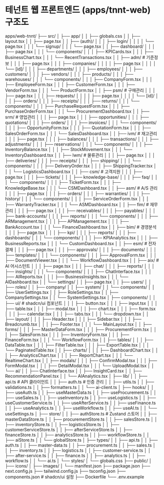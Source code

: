 # 테넌트 웹 프론트엔드 (apps/tnnt-web) 구조도

apps/web-tnnt/
├── src/
│   ├── app/
│   │   ├── globals.css
│   │   ├── layout.tsx
│   │   ├── page.tsx
│   │   ├── (auth)/
│   │   │   ├── login/
│   │   │   │   └── page.tsx
│   │   │   └── signup/
│   │   │       └── page.tsx
│   │   ├── dashboard/
│   │   │   ├── page.tsx
│   │   │   └── components/
│   │   │       ├── KPICards.tsx
│   │   │       ├── BusinessChart.tsx
│   │   │       └── RecentTransactions.tsx
│   │   ├── adm/         # 기준정보
│   │   │   ├── page.tsx
│   │   │   ├── companies/
│   │   │   │   ├── page.tsx
│   │   │   │   └── [id]/
│   │   │   ├── departments/
│   │   │   ├── employees/
│   │   │   ├── customers/
│   │   │   ├── vendors/
│   │   │   ├── products/
│   │   │   ├── warehouses/
│   │   │   └── components/
│   │   │       ├── CompanyForm.tsx
│   │   │       ├── EmployeeForm.tsx
│   │   │       ├── CustomerForm.tsx
│   │   │       ├── VendorForm.tsx
│   │   │       └── ProductForm.tsx
│   │   ├── psm/         # 구매관리
│   │   │   ├── page.tsx
│   │   │   ├── requests/
│   │   │   │   ├── page.tsx
│   │   │   │   └── [id]/
│   │   │   ├── orders/
│   │   │   ├── receipts/
│   │   │   ├── returns/
│   │   │   └── components/
│   │   │       ├── PurchaseRequestForm.tsx
│   │   │       ├── PurchaseOrderForm.tsx
│   │   │       └── ProcurementDashboard.tsx
│   │   ├── srm/              # 영업관리
│   │   │   ├── page.tsx
│   │   │   ├── opportunities/
│   │   │   ├── quotations/
│   │   │   ├── orders/
│   │   │   ├── invoices/
│   │   │   └── components/
│   │   │       ├── OpportunityForm.tsx
│   │   │       ├── QuotationForm.tsx
│   │   │       ├── SalesOrderForm.tsx
│   │   │       └── SalesDashboard.tsx
│   │   ├── ivm/          # 재고관리
│   │   │   ├── page.tsx
│   │   │   ├── balances/
│   │   │   ├── transactions/
│   │   │   ├── adjustments/
│   │   │   ├── reservations/
│   │   │   └── components/
│   │   │       ├── InventoryBalance.tsx
│   │   │       ├── StockMovement.tsx
│   │   │       └── InventoryDashboard.tsx
│   │   ├── lwm/          # 물류관리
│   │   │   ├── page.tsx
│   │   │   ├── deliveries/
│   │   │   ├── receipts/
│   │   │   ├── shipping/
│   │   │   └── components/
│   │   │       ├── DeliveryOrder.tsx
│   │   │       ├── ShippingTracker.tsx
│   │   │       └── LogisticsDashboard.tsx
│   │   ├── csm/   # 고객지원
│   │   │   ├── page.tsx
│   │   │   ├── tickets/
│   │   │   ├── knowledge-base/
│   │   │   ├── faq/
│   │   │   └── components/
│   │   │       ├── TicketForm.tsx
│   │   │       ├── KnowledgeBase.tsx
│   │   │       └── CSMDashboard.tsx
│   │   ├── asm/      # A/S 관리
│   │   │   ├── page.tsx
│   │   │   ├── orders/
│   │   │   ├── warranties/
│   │   │   ├── history/
│   │   │   └── components/
│   │   │       ├── ServiceOrderForm.tsx
│   │   │       ├── WarrantyTracker.tsx
│   │   │       └── ASMDashboard.tsx
│   │   ├── fim/           # 재무관리
│   │   │   ├── page.tsx
│   │   │   ├── receivables/
│   │   │   ├── payables/
│   │   │   ├── bank-accounts/
│   │   │   ├── reports/
│   │   │   └── components/
│   │   │       ├── ARManagement.tsx
│   │   │       ├── APManagement.tsx
│   │   │       ├── BankAccount.tsx
│   │   │       └── FinanceDashboard.tsx
│   │   ├── bim/         # 경영분석
│   │   │   ├── page.tsx
│   │   │   ├── kpi/
│   │   │   ├── reports/
│   │   │   ├── dashboards/
│   │   │   └── components/
│   │   │       ├── KPIAnalytics.tsx
│   │   │       ├── BusinessReports.tsx
│   │   │       └── CustomDashboard.tsx
│   │   ├── esm/          # 전자결재
│   │   │   ├── page.tsx
│   │   │   ├── approvals/
│   │   │   ├── documents/
│   │   │   ├── templates/
│   │   │   └── components/
│   │   │       ├── ApprovalForm.tsx
│   │   │       ├── DocumentViewer.tsx
│   │   │       └── WorkflowDashboard.tsx
│   │   ├── aix/      # AI 어시스턴트
│   │   │   ├── page.tsx
│   │   │   ├── chat/
│   │   │   ├── reports/
│   │   │   ├── insights/
│   │   │   └── components/
│   │   │       ├── ChatInterface.tsx
│   │   │       ├── AIReports.tsx
│   │   │       ├── BusinessInsights.tsx
│   │   │       └── AIDashboard.tsx
│   │   └── settings/
│   │       ├── page.tsx
│   │       ├── users/
│   │       ├── roles/
│   │       ├── company/
│   │       ├── system/
│   │       └── components/
│   │           ├── UserSettings.tsx
│   │           ├── RoleSettings.tsx
│   │           ├── CompanySettings.tsx
│   │           └── SystemSettings.tsx
│   ├── components/
│   │   ├── ui/                # shadcn/ui 컴포넌트
│   │   │   ├── button.tsx
│   │   │   ├── input.tsx
│   │   │   ├── table.tsx
│   │   │   ├── modal.tsx
│   │   │   ├── chart.tsx
│   │   │   ├── form.tsx
│   │   │   ├── calendar.tsx
│   │   │   ├── tabs.tsx
│   │   │   └── dropdown.tsx
│   │   ├── layout/
│   │   │   ├── Header.tsx
│   │   │   ├── Sidebar.tsx
│   │   │   ├── Breadcrumb.tsx
│   │   │   ├── Footer.tsx
│   │   │   └── MainLayout.tsx
│   │   ├── forms/
│   │   │   ├── MasterDataForm.tsx
│   │   │   ├── ProcurementForm.tsx
│   │   │   ├── SalesForm.tsx
│   │   │   ├── InventoryForm.tsx
│   │   │   ├── FinanceForm.tsx
│   │   │   └── WorkflowForm.tsx
│   │   ├── tables/
│   │   │   ├── DataTable.tsx
│   │   │   ├── FilterTable.tsx
│   │   │   ├── ExportTable.tsx
│   │   │   └── PaginatedTable.tsx
│   │   ├── charts/
│   │   │   ├── DashboardChart.tsx
│   │   │   ├── AnalyticsChart.tsx
│   │   │   ├── ReportChart.tsx
│   │   │   └── RealtimeChart.tsx
│   │   ├── modals/
│   │   │   ├── ConfirmModal.tsx
│   │   │   ├── FormModal.tsx
│   │   │   ├── DetailModal.tsx
│   │   │   └── UploadModal.tsx
│   │   └── ai/
│   │       ├── ChatInterface.tsx
│   │       ├── InsightCard.tsx
│   │       ├── RecommendationPanel.tsx
│   │       └── AIAnalytics.tsx
│   ├── lib/
│   │   ├── api.ts              # API 클라이언트
│   │   ├── auth.ts             # 인증 관리
│   │   ├── utils.ts
│   │   ├── validations.ts
│   │   ├── formatters.ts
│   │   └── ai-client.ts
│   ├── hooks/
│   │   ├── useAuth.ts
│   │   ├── useMasterData.ts
│   │   ├── useProcurement.ts
│   │   ├── useSales.ts
│   │   ├── useInventory.ts
│   │   ├── useLogistics.ts
│   │   ├── useCustomerService.ts
│   │   ├── useAfterService.ts
│   │   ├── useFinance.ts
│   │   ├── useAnalytics.ts
│   │   ├── useWorkflow.ts
│   │   ├── useAI.ts
│   │   └── useSettings.ts
│   ├── store/
│   │   ├── authStore.ts        # Zustand 스토어
│   │   ├── masterDataStore.ts
│   │   ├── procurementStore.ts
│   │   ├── salesStore.ts
│   │   ├── inventoryStore.ts
│   │   ├── logisticsStore.ts
│   │   ├── customerServiceStore.ts
│   │   ├── afterServiceStore.ts
│   │   ├── financeStore.ts
│   │   ├── analyticsStore.ts
│   │   ├── workflowStore.ts
│   │   ├── aiStore.ts
│   │   └── globalStore.ts
│   ├── types/
│   │   ├── api.ts
│   │   ├── auth.ts
│   │   ├── master-data.ts
│   │   ├── procurement.ts
│   │   ├── sales.ts
│   │   ├── inventory.ts
│   │   ├── logistics.ts
│   │   ├── customer-service.ts
│   │   ├── after-service.ts
│   │   ├── finance.ts
│   │   ├── analytics.ts
│   │   ├── workflow.ts
│   │   └── ai.ts
│   └── styles/
│       └── globals.css
├── public/
│   ├── icons/
│   ├── images/
│   └── manifest.json
├── package.json
├── next.config.js
├── tailwind.config.js
├── tsconfig.json
├── components.json              # shadcn/ui 설정
├── Dockerfile
└── .env.example
